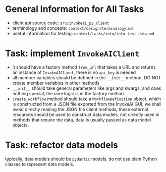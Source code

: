 # General Information for All Tasks

- client api source code: `src/invokeai_py_client`
- terminology and concepts: `context/design/terminology.md`
- useful information for testing: `context/tasks/info/info-test-data.md`

# Task: implement `InvokeAIClient`

- it should have a factory method `from_url` that takes a URL and returns an instance of `InvokeAIClient`, there is no `api_key` is needed
- all member variables should be defined in the `__init__` method, DO NOT create member variables in other methods
- `__init__` should take general parameters like args and kwargs, and does nothing special, the core logic is in the factory method
- `create_workflow` method should take a `WorkflowDefinition` object, which is constructed from a JSON file exported from the InvokeAI GUI, we shall avoid directly reading the JSON file client methods, these external resources should be used to construct data models, not directly used in methods that require the data, data is usually passed as data model objects.

# Task: refactor data models

typically, data models should be `pydantic` models, do not use plain Python classes to represent data models.
